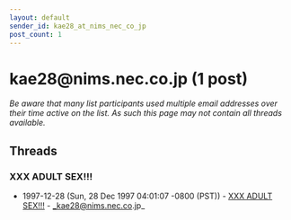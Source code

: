 ```yaml
---
layout: default
sender_id: kae28_at_nims_nec_co_jp
post_count: 1
---
```


# kae28<span>@</span>nims.nec.co.jp (1 post)

_Be aware that many list participants used multiple email addresses over their time active on the list. As such this page may not contain all threads available._

## Threads

### XXX ADULT SEX!!!
+ 1997-12-28 (Sun, 28 Dec 1997 04:01:07 -0800 (PST)) - [XXX ADULT SEX!!!](/archive/1997/12/cb865fe1e198379da8ee3bfec0da30ff35d1fb8dcebceacf9e11effb640aee54) - _kae28@nims.nec.co.jp_

